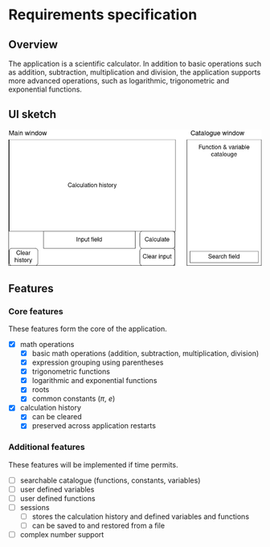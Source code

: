# Requirements specification

## Overview

The application is a scientific calculator. In addition to basic operations such
as addition, subtraction, multiplication and division, the application supports
more advanced operations, such as logarithmic, trigonometric and exponential
functions.

## UI sketch

![UI sketch](./images/ui-sketch.png)

## Features

### Core features

These features form the core of the application.

- [x] math operations
  - [x] basic math operations (addition, subtraction, multiplication, division)
  - [x] expression grouping using parentheses
  - [x] trigonometric functions
  - [x] logarithmic and exponential functions
  - [x] roots
  - [x] common constants (*π*, *e*)
- [x] calculation history
  - [x] can be cleared
  - [x] preserved across application restarts

### Additional features

These features will be implemented if time permits.

- [ ] searchable catalogue (functions, constants, variables)
- [ ] user defined variables
- [ ] user defined functions
- [ ] sessions
  - [ ] stores the calculation history and defined variables and functions
  - [ ] can be saved to and restored from a file
- [ ] complex number support
